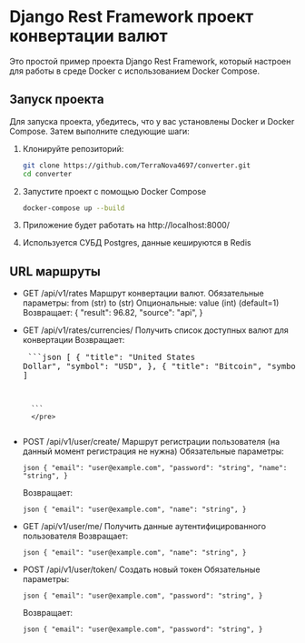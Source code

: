 # Django Rest Framework проект конвертации валют

Это простой пример проекта Django Rest Framework, который настроен для работы в среде Docker с использованием Docker Compose.

## Запуск проекта

Для запуска проекта, убедитесь, что у вас установлены Docker и Docker Compose. Затем выполните следующие шаги:

1. Клонируйте репозиторий:

   ```bash
   git clone https://github.com/TerraNova4697/converter.git
   cd converter

2. Запустите проект с помощью Docker Compose

   ```bash
   docker-compose up --build

3. Приложение будет работать на http://localhost:8000/

4. Используется СУБД Postgres, данные кешируются в Redis

## URL маршруты

- GET /api/v1/rates
    Маршрут конвертации валют.
    Обязательные параметры:
        from (str)
        to (str)
    Опциональные:
        value (int) (default=1)
    Возвращает:
        {
            "result": 96.82,
            "source": "api",
        }

- GET /api/v1/rates/currencies/
    Получить список доступных валют для конвертации
    Возвращает:
                <pre>
        ```json
        [
            {
                "title": "United States Dollar",
                "symbol": "USD",
            },
            {
                "title": "Bitcoin",
                "symbol": "BTC",
            },
        ]

        ```
        </pre>

- POST /api/v1/user/create/
    Маршрут регистрации пользователя (на данный момент регистрация не нужна)
    Обязательные параметры:
        <pre>
        ```json
        {
            "email": "user@example.com",
            "password": "string",
            "name": "string",
        }
        ```
        </pre>
    Возвращает:
        <pre>
        ```json
        {
            "email": "user@example.com",
            "name": "string",
        }
        ```
        </pre>

- GET /api/v1/user/me/
    Получить данные аутентифицированного пользователя
    Возвращает:
        <pre>
        ```json
        {
            "email": "user@example.com",
            "name": "string",
        }
        ```
        </pre>

- POST /api/v1/user/token/
    Создать новый токен
    Обязательные параметры:
        <pre>
        ```json
        {
            "email": "user@example.com",
            "password": "string",
        }
        ```
        </pre>
    Возвращает:
        <pre>
        ```json
        {
            "email": "user@example.com",
            "password": "string",
        }
        ```
        </pre>
